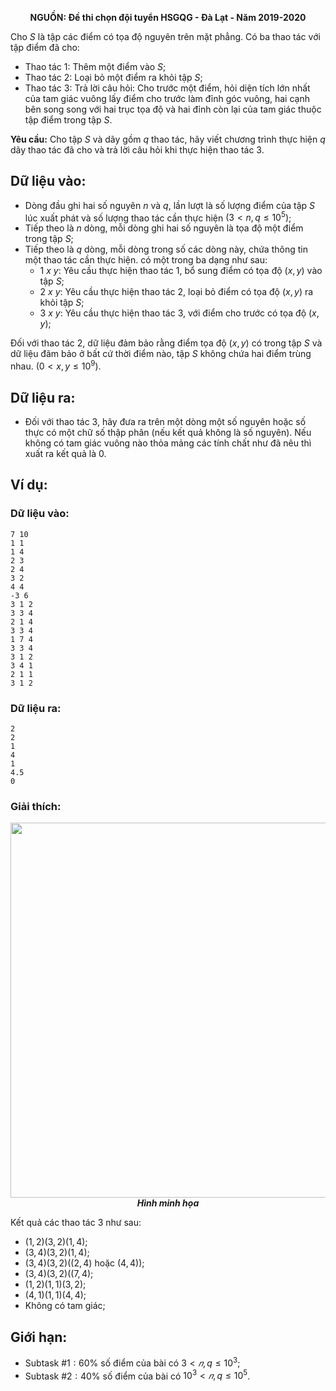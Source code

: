 **<center>NGUỒN: Đề thi chọn đội tuyển HSGQG - Đà Lạt - Năm 2019-2020</center>**

Cho $S$ là tập các điểm có tọa độ nguyên trên mặt phẳng. Có ba thao tác với tập điểm đã cho:
- Thao tác $1$: Thêm một điểm vào $S$;
- Thao tác $2$: Loại bỏ một điểm ra khỏi tập $S$;
- Thao tác $3$: Trả lời câu hỏi:  Cho trước một điểm, hỏi diện tích lớn nhất của tam giác vuông lấy điểm cho trước làm đỉnh góc vuông, hai cạnh bên song song với hai trục tọa độ và hai đỉnh còn lại của tam giác thuộc tập điểm trong tập $S$.

**Yêu cầu:** Cho tập $S$ và dãy gồm $q$ thao tác, hãy viết chương trình thực hiện $q$ dãy thao tác đã cho và trả lời câu hỏi khi thực hiện thao tác $3$.

## Dữ liệu vào:
- Dòng đầu ghi hai số nguyên $n$ và $q$, lần lượt là số lượng điểm của tập $S$ lúc xuất phát và số lượng thao tác cần thực hiện $(3<n, q ≤ 10^5)$;
- Tiếp theo là $n$ dòng, mỗi dòng ghi hai số nguyên là tọa độ một điểm trong tập $S$;
- Tiếp theo là $q$ dòng, mỗi dòng trong số các dòng này, chứa thông tin một thao tác cần thực hiện. có một trong ba dạng như sau:
    - $1\ x\ y$: Yêu cầu thực hiện thao tác $1$, bổ sung điểm có tọa độ $(x, y)$ vào tập $S$;
    - $2\ x\ y$: Yêu cầu thực hiện thao tác $2$, loại bỏ điểm có tọa độ $(x, y)$ ra khỏi tập $S$;
    - $3\ x\ y$: Yêu cầu thực hiện thao tác $3$, với điểm cho trước có tọa độ $(x,y)$;

Đối với thao tác $2$, dữ liệu đảm bảo rằng điểm tọa độ $(x, y)$ có trong tập $S$ và dữ liệu đãm bảo ở bất cứ thời điểm nào, tập $S$ không chứa hai điểm trùng nhau. $( 0< x, y ≤ 10^9)$.

## Dữ liệu ra:
- Đối với thao tác $3$, hãy đưa ra trên một dòng một số nguyên hoặc số thực có một chữ số thập phân (nếu kết quả không là số nguyên). Nếu không có tam giác vuông nào thỏa mảng các tính chất như đã nêu thì xuất ra kết quả là $0$.

## Ví dụ:
### Dữ liệu vào:
```
7 10
1 1
1 4
2 3
2 4
3 2
4 4
-3 6
3 1 2
3 3 4
2 1 4
3 3 4
1 7 4
3 3 4
3 1 2
3 4 1
2 1 1
3 1 2
```

### Dữ liệu ra:
```
2
2
1
4
1
4.5
0
```

### Giải thích:
***<center><img src="/images/problems/1377/TRIANGLE.png" width="600px" /> <br>Hình minh họa</center>***

Kết quả các thao tác $3$ như sau:
- $(1,2) (3, 2) (1,4)$;
- $(3, 4) (3,2) (1, 4)$;
- $(3, 4) (3,2) ((2, 4)\text{ hoặc }(4,4))$;
- $(3, 4) (3,2) ((7, 4)$;
- $(1, 2) (1, 1) (3, 2)$;
- $(4, 1) (1,1) (4, 4)$;
- Không có tam giác;

## Giới hạn:
+ Subtask $\#1: 60\%$ số điểm của bài có $3< 𝑛, q ≤ 10^3$; 
+ Subtask $\#2: 40\%$ số điểm của bài có  $10^3< 𝑛, q ≤ 10^5$.